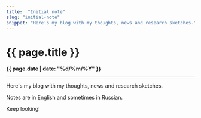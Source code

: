 ```yaml
---
title:  "Initial note"
slug: "initial-note"
snippet: "Here's my blog with my thoughts, news and research sketches."
---
```


# {{ page.title }}

**{{ page.date | date: "%d/%m/%Y" }}**

* * *

Here's my blog with my thoughts, news and research sketches.

Notes are in English and sometimes in Russian.

Keep looking!
